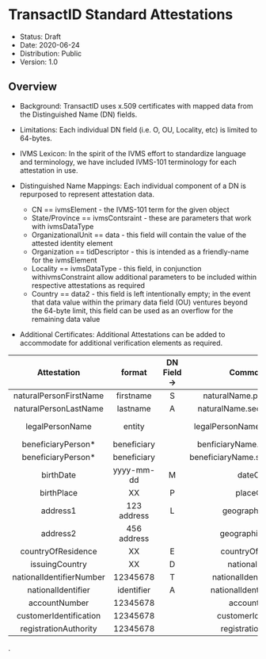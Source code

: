 # TransactID Standard Attestations

* Status: Draft
* Date: 2020-06-24
* Distribution: Public
* Version: 1.0


## Overview


* Background: TransactID uses x.509 certificates with mapped data from the Distinguished Name (DN) fields. 

* Limitations: Each individual DN field (i.e. O, OU, Locality, etc) is limited to 64-bytes.

* IVMS Lexicon: In the spirit of the IVMS effort to standardize language and terminology, we have included IVMS-101 terminology for each attestation in use.

* Distinguished Name Mappings: Each individual component of a DN is repurposed to represent attestation data.

	* CN == ivmsElement - the IVMS-101 term for the given object
	* State/Province == ivmsContsraint - these are parameters that work with ivmsDataType
	* OrganizationalUnit == data - this field will contain the value of the attested identity element
	* Organization == tidDescriptor - this is intended as  a friendly-name for the ivmsElement
	* Locality == ivmsDataType - this field, in conjunction withivmsConstraint allow additional parameters to be included within respective attestations as required
	* Country == data2 - this field is left intentionally empty; in the event that data value within the primary data field (OU) ventures beyond the 64-byte limit, this field can be used as an overflow for the remaining data value

* Additional Certificates: Additional Attestations can be added to accommodate for additional verification elements as required.


|        Attestation       |    format   |   DN Field ->  |             Common Name             | Country |            Locality            |       Organization      | Organizational Unit |     State/Province     |
|:------------------------:|:-----------:|:--------------:|:-----------------------------------:|:-------:|:------------------------------:|:-----------------------:|:-------------------:|:----------------------:|
|  naturalPersonFirstName  |  firstname  |        S       |    naturalName.primaryIdentifier    |         |     naturalPersonNameType=     |      naturalFirst=      |       Dr Alice      |    ALIA\|BIRT\|MAID    |
|   naturalPersonLastName  |   lastname  |        A       |   naturalName.secondaryIdentifier   |         |     naturalPersonNameType=     |       naturalLast=      |        Smith        |    ALIA\|BIRT\|MAID    |
|      legalPersonName     |    entity   |                |  legalPersonName.primaryIdentifier  |         | legalPersonNameIdentifierType= |     legalPersonName=    |   VASP of America   |          LEGL          |
|    beneficiaryPerson*    | beneficiary |                |   benficiaryName.primaryIdentifier  |    U    |     naturalPersonNameType=     |    beneficiaryFirst=    |        Robert       |    ALIA\|BIRT\|MAID    |
|    beneficiaryPerson*    | beneficiary |                | beneficiaryName.secondaryIdentifier |    N    |     naturalPersonNameType=     |     beneficiaryLast=    |        Barnes       |    ALIA\|BIRT\|MAID    |
|         birthDate        |  yyyy-mm-dd |        M       |             dateOfBirth             |    U    |           dateInPast=          |        birthdate=       |      1970-09-01     |       YYYY-MM-DD       |
|        birthPlace        |      XX     |        P       |             placeOfBirth            |    S    |          countryCode=          |         country=        |          US         |           XX           |
|         address1         | 123 address |        L       |          geographicAddress          |    E    |        addressTypeCode=        |         address=        |   123 Street Addy   |    GEOG\|BIZZ \|HOME   |
|         address2         | 456 address |                |          geographicAddress2         |    D    |        addressTypeCode=        |         address=        |     456 Cont Ln     |    GEOG\|BIZZ \|HOME   |
|    countryOfResidence    |      XX     | E              |          countryOfResidence         |         |          countryCode=          |         country=        |          US         |           XX           |
|      issuingCountry      |      XX     |        D       |          nationalIdentifier         |    F    |     nationalIdentifierType=    |   nationalIdentifier=   |          US         | RAID\|MISC\|LEIX\|TXID |
| nationalIdentifierNumber |   12345678  |        T       |      nationalIdentifier.number      |    I    |             number=            |        docnumber=       |        123456       |          12345         |
|    nationalIdentifier    |  identifier |        A       |      nationalIdentifier.docType     |    E    |     nationalIdentifierType=    |         doctype=        |       passport      |      ARNU \| DRLC      |
|       accountNumber      |   12345678  |                |            accountNumber            |    L    |         accountNumber=         |      accountNumber=     |         1234        |                        |
|  customerIdentification  |   12345678  |                |        customerIdentification       |    D    |     customerIdentification=    | customerIdentification= |         1234        |                        |
|   registrationAuthority  |   12345678  |                |        registrationAuthority        |         |     registrationAuthority=     |  registrationAuthority= |         1234        |                        |

.
